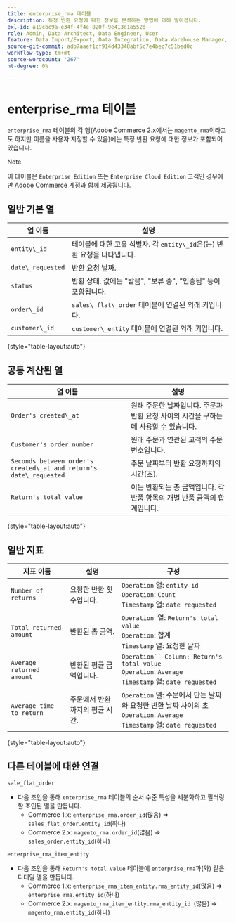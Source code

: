 ```yaml
---
title: enterprise_rma 테이블
description: 특정 반환 요청에 대한 정보를 분석하는 방법에 대해 알아봅니다.
exl-id: a19cbc9a-e34f-4f4e-820f-9e413d1a552d
role: Admin, Data Architect, Data Engineer, User
feature: Data Import/Export, Data Integration, Data Warehouse Manager, Commerce Tables
source-git-commit: adb7aaef1cf914d43348abf5c7e4bec7c51bed0c
workflow-type: tm+mt
source-wordcount: '267'
ht-degree: 0%

---
```


# enterprise_rma 테이블

`enterprise_rma` 테이블의 각 행(Adobe Commerce 2.x에서는 `magento_rma`이라고도 하지만 이름을 사용자 지정할 수 있음)에는 특정 반환 요청에 대한 정보가 포함되어 있습니다.

>[!NOTE]
>
>이 테이블은 `Enterprise Edition` 또는 `Enterprise Cloud Edition` 고객인 경우에만 Adobe Commerce 계정과 함께 제공됩니다.

## 일반 기본 열

| **열 이름** | **설명** |
|---|---|
| `entity\_id` | 테이블에 대한 고유 식별자. 각 `entity\_id`은(는) 반환 요청을 나타냅니다. |
| `date\_requested` | 반환 요청 날짜. |
| `status` | 반환 상태. 값에는 &quot;받음&quot;, &quot;보류 중&quot;, &quot;인증됨&quot; 등이 포함됩니다. |
| `order\_id` | `sales\_flat\_order` 테이블에 연결된 외래 키입니다. |
| `customer\_id` | `customer\_entity` 테이블에 연결된 외래 키입니다. |

{style="table-layout:auto"}

## 공통 계산된 열

| **열 이름** | **설명** |
|---|---|
| `Order's created\_at` | 원래 주문한 날짜입니다. 주문과 반환 요청 사이의 시간을 구하는 데 사용할 수 있습니다. |
| `Customer's order number` | 원래 주문과 연관된 고객의 주문 번호입니다. |
| `Seconds between order's created\_at and return's date\_requested` | 주문 날짜부터 반환 요청까지의 시간(초). |
| `Return's total value` | 이는 반환되는 총 금액입니다. 각 반품 항목의 개별 반품 금액의 합계입니다. |

{style="table-layout:auto"}

## 일반 지표

| **지표 이름** | **설명** | **구성** |
|---|---|---|
| `Number of returns` | 요청한 반환 횟수입니다. | `Operation` 열: `entity id`<br>`Operation`: `Count`<br>`Timestamp` 열: `date requested` |
| `Total returned amount` | 반환된 총 금액. | `Operation `열: `Return's total value`<br>`Operation`: 합계<br>`Timestamp` 열: 요청한 날짜 |
| `Average returned amount` | 반환된 평균 금액입니다. | `Operation`` Column: Return's total value`<br>`Operation`: `Average`<br>`Timestamp` 열: `date requested` |
| `Average time to return` | 주문에서 반환까지의 평균 시간. | `Operation` 열: 주문에서 만든 날짜와 요청한 반환 날짜 사이의 초<br>`Operation`: `Average`<br>`Timestamp` 열: `date requested` |

{style="table-layout:auto"}

## 다른 테이블에 대한 연결

`sale_flat_order`

* 다음 조인을 통해 `enterprise_rma` 테이블의 순서 수준 특성을 세분화하고 필터링할 조인된 열을 만듭니다.
   * Commerce 1.x: `enterprise_rma.order_id`(많음) => `sales_flat_order.entity_id`(하나)
   * Commerce 2.x: `magento_rma.order_id`(많음) => `sales_order.entity_id`(하나)

`enterprise_rma_item_entity`

* 다음 조인을 통해 `Return's total value` 테이블에 `enterprise_rma`과(와) 같은 다대일 열을 만듭니다.
   * Commerce 1.x: `enterprise_rma_item_entity.rma_entity_id`(많음) => `enterprise_rma.entity_id`(하나)
   * Commerce 2.x: `magento_rma_item_entity.rma_entity_id `(많음) => `magento_rma.entity_id`(하나)
